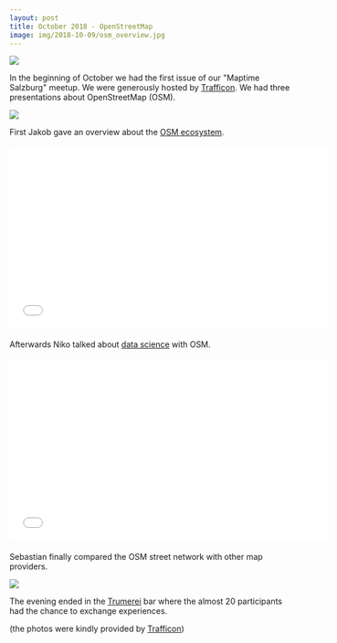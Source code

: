 ```yaml
---
layout: post
title: October 2018 - OpenStreetMap
image: img/2018-10-09/osm_overview.jpg
---
```


![]({{site.baseurl}}/img/2018-10-09/osm_overview.jpg)

In the beginning of October we had the first issue of our "Maptime Salzburg" meetup. We were generously hosted by [Trafficon](https://trafficon.eu). We had three presentations about OpenStreetMap (OSM).

![]({{site.baseurl}}/img/2018-10-09/osm_datasciene.jpg)

First Jakob gave an overview about the [OSM ecosystem](http://jakobmiksch.eu/post/openstreetmap_overview/).


<iframe width="560" height="315" scrolling="no" src="//av.tib.eu/player/38509" frameborder="0" allowfullscreen style="display:block;margin:20px auto;"></iframe>

Afterwards Niko talked about [data science](https://janakiev.com/osm-data-science/) with OSM.


<iframe width="560" height="315" scrolling="no" src="//av.tib.eu/player/38510" frameborder="0" allowfullscreen style="display:block;margin:20px auto;"></iframe>


Sebastian finally compared the OSM street network with other map providers.

![]({{site.baseurl}}/img/2018-10-09/osm_routing.jpg)

The evening ended in the [Trumerei](https://www.openstreetmap.org/node/2949428521) bar where the almost 20 participants had the chance to exchange experiences.

(the photos were kindly provided by [Trafficon](https://www.trafficon.eu/))
